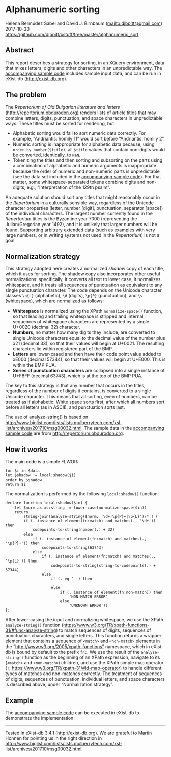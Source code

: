 # Alphanumeric sorting

Helena Bermúdez Sabel and David J. Birnbaum (<mailto:djbpitt@gmail.com>)  
2017-10-30  
<https://github.com/djbpitt/xstuff/tree/master/alphanumeric_sort>

## Abstract

This report describes a strategy for sorting, in an XQuery environment, data that mixes letters, digits and other characters in an unpredictable way. The [accompanying sample code](alphanumeric_sort.xquery) includes sample input data, and can be run in eXist-db (<http://exist-db.org>).

## The problem

The _Repertorium of Old Bulgarian literature and letters_ (<http://repertorium.obdurodon.org>) renders lists of article titles that may combine letters, digits, punctuation, and space characters in unpredictable ways. These titles must be sorted for rendering, but:

* Alphabetic sorting would fail to sort numeric data correctly. For example, “Andriantis: homily 11” would sort before “Andriantis: homily 2”.
* Numeric sorting is inappropriate for alphabetic data because, using `order by number($title)`, all `$title` values that contain non-digits would be converted, identically, to `NaN`. 
* Tokenizing the titles and then sorting and subsorting on the parts using a combination of alphabetic and numeric arguments is inappropriate because the order of numeric and non-numeric parts is unpredictable (see the data set included in the [accompanying sample code](alphanumeric_sort.xquery)). For that matter, some whitespace-separated tokens combine digits and non-digits, e.g., “Interpretation of the 129th psalm”.

An adequate solution should sort any titles that might reasonably occur in the _Repertorium_ in a culturally sensible way, regardless of the Unicode character properties (letter, number [digit], punctuation, separator [space]) of the individual characters. The largest number currently found in the _Repertorium_ titles is the Byzantine year 7000 (representing the Julian/Gregorian year 1492), and it is unlikely that larger numbers will be found. Supporting arbitrary extended data (such as examples with very large numbers, or in writing systems not used in the _Repertorium_) is not a goal.

## Normalization strategy

This strategy adopted here creates a normalized _shadow_ copy of each title, which it uses for sorting. The shadow copy also incorporates other useful normalizations: specifically, it converts all text to lower case, it normalizes whitespace, and it treats all sequences of punctuation as equivalent to any single punctuation character. The code depends on the Unicode character classes `\p{L}` (alphabetic), `\d` (digits), `\p{P}` (punctuation), and `\s` (whitespace), which are normalized as follows:

* **Whitespace** is normalized using the XPath `normalize-space()` function, so that leading and trailing whitespace is stripped and internal sequences of whitespace characters are represented by a single U+0020 (decimal 32) character.
* **Numbers**, no matter how many digits they include, are converted to single Unicode characters equal to the decimal value of the number plus x21 (decimal 33), so that their values will begin at U+0021. The resulting characters lie within registered part of the BMP.
* **Letters** are lower-cased and then have their code point value added to xE000 (decimal 57344), so that their values will begin at U+E000. This is within the BMP PUA.
* **Series of punctuation characters** are collapsed into a single instance of U+F8FF (decimal 63743), which is at the top of the BMP PUA.

The key to this strategy is that any number that occurs in the titles, regardless of the number of digits it contains, is converted to a single Unicode character. This means that all sorting, even of numbers, can be treated as if alphabetic. White space sorts first, after which all numbers sort before all letters (as in ASCII), and punctuation sorts last. 

The use of analyze-string() is based on  
<http://www.biglist.com/lists/lists.mulberrytech.com/xsl-list/archives/201710/msg00032.html>.
The sample data in the [accompanying sample code](alphanumeric_sort.xquery) are from <http://repertorium.obdurodon.org>.

## How it works

The main code is a simple FLWOR:

```xquery
for $i in $data
let $shadow := local:shadow($i)
order by $shadow
return $i
```

The normalization is performed by the following `local:shadow()` function:

```xquery
declare function local:shadow($in) {
    let $norm as xs:string := lower-case(normalize-space($in))
    return
        string-join(analyze-string($norm, '\d+|\p{P}+|\p{L}')/* ! (
        if (. instance of element(fn:match) and matches(., '\d+')) then
            codepoints-to-string(number(.) + 32)
        else
            if (. instance of element(fn:match) and matches(., '\p{P}+')) then
                codepoints-to-string(63743)
            else
                if (. instance of element(fn:match) and matches(., '\p{L}')) then
                    codepoints-to-string(string-to-codepoints(.) + 57344)
                else
                    if (. eq ' ') then
                        .
                    else
                        if (. instance of element(fn:non-match)) then
                            'NON-MATCH ERROR'
                        else
                            'UNKNOWN ERROR'))
};
```

After lower-casing the input and normalizing whitespace, we use the XPath `analyze-string()` function (<https://www.w3.org/TR/xpath-functions-31/#func-analyze-string>) to match sequences of digits, sequences of punctuation characters, and single letters. This function returns a wrapper element that contains a sequence of `<match>` and `<non-match>` elements in the “http://www.w3.org/2005/xpath-functions” namespace, which in eXist-db is bound by default to the prefix `fn:`. We use the result of the `analyze-string()` function as the beginning of an XPath expression, navigate to its (`<match>` and `<non-match>`) children, and use the XPath simple map operator (`!`; <https://www.w3.org/TR/xpath-31/#id-map-operator>) to handle different types of matches and non-matches correctly. The treatment of sequences of digits, sequences of punctuation, individual letters, and space characters is described above, under “Normalization strategy”.

## Example

The [accompanying sample code](alphanumeric_sort.xquery) can be executed in eXist-db to demonstrate the implementation.
____

Tested in eXist-db 3.4.1 (<http://exist-db.org>). We are grateful to Martin Honnen for pointing us in the right direction in <http://www.biglist.com/lists/lists.mulberrytech.com/xsl-list/archives/201710/msg00032.html>.

